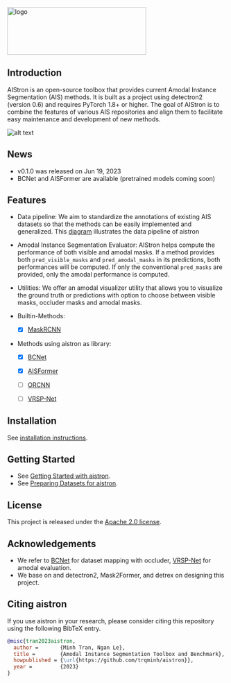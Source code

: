 <img src="./assets/aistron_logo.svg" width = "320" height = "110" alt="logo" />

## Introduction

AIStron is an open-source toolbox that provides current Amodal Instance Segmentation (AIS) methods. It is built as a project using detectron2 (version 0.6) and requires PyTorch 1.8+ or higher. The goal of AIStron is to combine the features of various AIS repositories and align them to facilitate easy maintenance and development of new methods.

![alt text](assets/demo_examples/kins_example_prediction.png "teaser")

## News
- v0.1.0 was released on Jun 19, 2023
- BCNet and AISFormer are available (pretrained models coming soon)

## Features
- Data pipeline: We aim to standardize the annotations of existing AIS datasets 
so that the methods can be easily implemented and generalized. This [diagram](assets/doc_imgs/aistron_figures-data_pipeline.png) 
illustrates the data pipeline of aistron

- Amodal Instance Segmentation Evaluator: AIStron helps compute the performance of both visible and amodal masks. 
If a method provides both `pred_visible_masks` and `pred_amodal_masks` in its predictions,
both performances will be computed. If only the conventional `pred_masks` are provided, 
only the amodal performance is computed.

- Utilities: We offer an amodal visualizer utility that allows you to visualize the ground truth or predictions with
option to choose between visible masks, occluder masks and amodal masks. 

- Builtin-Methods:
    - [x] [MaskRCNN](./aistron/modeling/meta_arch/amodal_rcnn.py)

- Methods using aistron as library:
    - [x] [BCNet](./projects/BCNet/)
    - [x] [AISFormer](./projects/AISFormer/)
    - [ ] [ORCNN](./projects/ORCNN/)
    - [ ] [VRSP-Net](./projects/VRSP-Net/)


## Installation
See [installation instructions](docs/INSTALL.md).

## Getting Started
- See [Getting Started with aistron](docs/GETTING_STARTED.md).
- See [Preparing Datasets for aistron](datasets/README.md).

## License
This project is released under the [Apache 2.0 license](./LICENSE).

## Acknowledgements
- We refer to [BCNet](https://github.com/lkeab/BCNet) for dataset mapping with occluder,
[VRSP-Net](https://github.com/YutingXiao/Amodal-Segmentation-Based-on-Visible-Region-Segmentation-and-Shape-Prior) for amodal evaluation.
- We base on and detectron2, Mask2Former, and detrex on designing this project.
## Citing aistron
If you use aistron in your research, please consider citing this repository using the following BibTeX entry.
```BibTeX
@misc{tran2023aistron,
  author =       {Minh Tran, Ngan Le},
  title =        {Amodal Instance Segmentation Toolbox and Benchmark},
  howpublished = {\url{https://github.com/trqminh/aistron}},
  year =         {2023}
}
```

